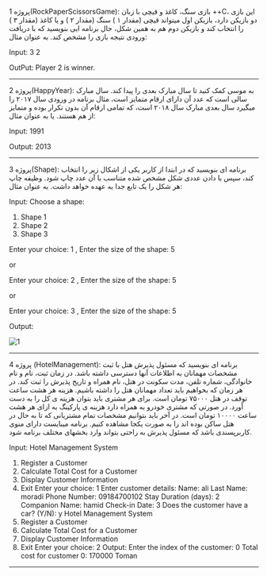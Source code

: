 پروژه 1(RockPaperScissorsGame): بازی سنگ، کاغذ و قیچی با زبان ++C،
این بازی دو بازیکن دارد، بازیکن اول میتواند قیچی (مقدار ۱ ) سنگ (مقدار ۲ ) و
یا کاغذ (مقدار ۳ ) را انتخاب کند و بازیکن دوم هم به همین شکل، حال برنامه ایی بنویسید که با
دریافت ورودی نتیجه بازی را مشخص کند. به عنوان مثال:


Input: 3 
       2

OutPut: Player 2 is winner.

-----------------------------------------------------------------------------


پروژه 2(HappyYear): به موسی کمک کنید تا سال مبارک بعدی را پیدا کند. 
سال مبارک سالی است که عدد آن دارای ارقام متمایز است، مثال برنامه در ورودی سال ۲۰۱۷ را میگیرد سال بعدی مبارک سال ۲۰۱۸
است، که تمامی ارقام آن بدون تکرار بوده و متمایز از هم هستند. یا به عنوان مثال:

Input: 1991

Output: 2013


-----------------------------------------------------------------------------


پروژه 3(Shape): برنامه ای بنویسید که در ابتدا از کاربر یکی از اشکال زیر را انتخاب کند، 
سپس با دادن عددی شکل مشخص شده متناسب با آن عدد چاپ شود.
وظیفه چاپ هر شکل را یک تابع جدا به عهده خواهد داشت. به عنوان مثال:

Input: 
Choose a shape:
1. Shape 1
2. Shape 2
3. Shape 3


Enter your choice: 1 ,
Enter the size of the shape: 5

or

Enter your choice: 2 ,
Enter the size of the shape: 5

or

Enter your choice: 3 ,
Enter the size of the shape: 5

Output:

![1](https://github.com/seyedhamidhosseini/FiveProjectCPlusPlus/assets/84787916/ad25d3![1](https://github.com/seyedhamidhosseini/FiveProjectCPlusPlus/assets/84787916/ad25d3a7-bded-49df-b956-de088dca312c)a7-bded-49df-b956-de088dca312c)


-----------------------------------------------------------------------------

پروژه 4 (HotelManagement): برنامه ای بنویسید که مسئول پذیرش هتل با ثبت مشخصات
مهمانان به اطلاعات آنها دسترسی داشته باشد. در زمان ثبت، نام و نام خانوادگی،
شماره تلفن، مدت سکونت در هتل، نام همراه و تاریخ پذیرش را ثبت کند. در هر زمان
که بخواهیم باید تعداد مهمانان هتل را داشته باشیم. هزینه هر هشت ساعت توقف در
هتل ۷۵۰۰۰ تومان است. برای هر مشتری باید بتوان هزینه ی کل را به دست آورد. در
صورتی که مشتری خودرو به همراه دارد هزینه ی پارکینگ به ازای هر هشت ساعت ۱۰۰۰۰
تومان است. در آخر باید بتوانیم مشخصات تمام مشتریانی که تا به حال در هتل ساکن
بوده اند را به صورت یکجا مشاهده کنیم. برنامه میبایست دارای منوی کاربرپسندی باشد
که مسئول پذیرش به راحتی بتواند وارد بخشهای مختلف برنامه شود.

Input:
Hotel Management System
1. Register a Customer
2. Calculate Total Cost for a Customer
3. Display Customer Information
4. Exit
Enter your choice: 1
Enter customer details:
Name: ali
Last Name: moradi
Phone Number: 09184700102
Stay Duration (days): 2
Companion Name: hamid
Check-in Date: 3
Does the customer have a car? (Y/N): y
Hotel Management System
1. Register a Customer
2. Calculate Total Cost for a Customer
3. Display Customer Information
4. Exit
Enter your choice: 2
Output:
Enter the index of the customer: 0
Total cost for customer 0: 170000 Toman

-----------------------------------------------------------------------------
